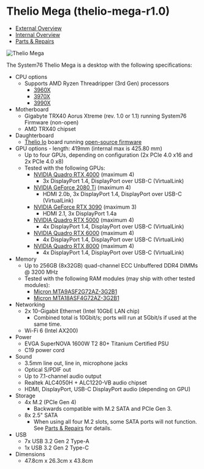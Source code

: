 # Thelio Mega (thelio-mega-r1.0)

- [External Overview](./external-overview.md)
- [Internal Overview](./internal-overview.md)
- [Parts & Repairs](./repairs.md)

![Thelio Mega](./img/thelio-mega-r1.0.webp)

The System76 Thelio Mega is a desktop with the following specifications:

- CPU options
    - Supports AMD Ryzen Threadripper (3rd Gen) processors
        - [3960X](https://www.amd.com/en/products/cpu/amd-ryzen-threadripper-3960x)
        - [3970X](https://www.amd.com/en/products/cpu/amd-ryzen-threadripper-3970x)
        - [3990X](https://www.amd.com/en/products/cpu/amd-ryzen-threadripper-3990x)
- Motherboard
    - Gigabyte TRX40 Aorus Xtreme (rev. 1.0 or 1.1) running System76 Firmware (non-open)
    - AMD TRX40 chipset
- Daughterboard
    - [Thelio Io](https://github.com/system76/thelio-io) board running [open-source firmware](https://github.com/system76/thelio-io-firmware)
- GPU options - length: 419mm (internal max is 425.80 mm)
    - Up to four GPUs, depending on configuration (2x PCIe 4.0 x16 and 2x PCIe 4.0 x8)
    - Tested with the following GPUs:
        - [NVIDIA Quadro RTX 4000](https://www.nvidia.com/en-us/design-visualization/quadro/rtx-4000/) (maximum 4)
            - 3x DisplayPort 1.4, DisplayPort over USB-C (VirtualLink)
        - [NVIDIA GeForce 2080 Ti](https://www.nvidia.com/en-us/geforce/graphics-cards/rtx-2080-ti/) (maximum 4)
            - HDMI 2.0b, 3x DisplayPort 1.4, DisplayPort over USB-C (VirtualLink)
        - [NVIDIA GeForce RTX 3090](https://www.nvidia.com/en-us/geforce/graphics-cards/30-series/rtx-3090/) (maximum 3)
            - HDMI 2.1, 3x DisplayPort 1.4a
        - [NVIDIA Quadro RTX 5000](https://www.nvidia.com/en-us/design-visualization/quadro/rtx-5000/) (maximum 4)
            - 4x DisplayPort 1.4, DisplayPort over USB-C (VirtualLink)
        - [NVIDIA Quadro RTX 6000](https://www.nvidia.com/en-us/design-visualization/quadro/rtx-6000/) (maximum 4)
            - 4x DisplayPort 1.4, DisplayPort over USB-C (VirtualLink)
        - [NVIDIA Quadro RTX 8000](https://www.nvidia.com/en-us/design-visualization/quadro/rtx-8000/) (maximum 4)
            - 4x DisplayPort 1.4, DisplayPort over USB-C (VirtualLink)
- Memory
    - Up to 256GB (8x32GB) quad-channel ECC Unbuffered DDR4 DIMMs @ 3200 MHz
    - Tested with the following RAM modules (may ship with other tested modules):
        - [Micron MTA9ASF2G72AZ-3G2B1](https://www.micron.com/products/dram-modules/udimm/part-catalog/mta9asf2g72az-3g2/mta9asf2g72az-3g2b1)
        - [Micron MTA18ASF4G72AZ-3G2B1](https://www.micron.com/products/dram-modules/udimm/part-catalog/mta18asf4g72az-3g2/mta18asf4g72az-3g2b1)
- Networking
    - 2x 10-Gigabit Ethernet (Intel 10GbE LAN chip)
        - Combined total is 10Gbit/s; ports will run at 5Gbit/s if used at the same time.
    - Wi-Fi 6 (Intel AX200)
- Power
    - EVGA SuperNOVA 1600W T2 80+ Titanium Certified PSU
    - C19 power cord
- Sound
    - 3.5mm line out, line in, microphone jacks
    - Optical S/PDIF out
    - Up to 7.1-channel audio output
    - Realtek ALC4050H + ALC1220-VB audio chipset
    - HDMI, DisplayPort, USB-C DisplayPort audio (depending on GPU)
- Storage
    - 4x M.2 (PCIe Gen 4)
        - Backwards compatible with M.2 SATA and PCIe Gen 3.
    - 8x 2.5" SATA
        - When using all four M.2 slots, some SATA ports will not function. See [Parts & Repairs](./repairs.md) for details.
- USB
    - 7x USB 3.2 Gen 2 Type-A
    - 1x USB 3.2 Gen 2 Type-C
- Dimensions
    - 47.8cm x 26.3cm x 43.8cm
